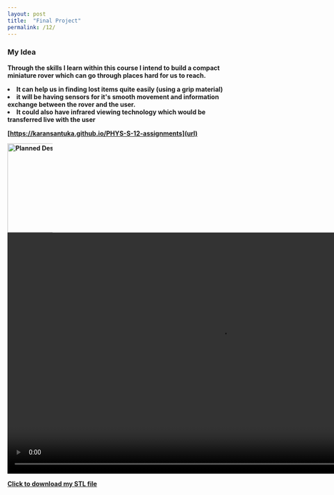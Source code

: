 ```yaml
---
layout: post
title:  "Final Project"
permalink: /12/
---
```


### My Idea

<b>Through the skills I learn within this course I intend to build a compact miniature rover which can go through places hard for us to reach.
<li>It can help us in finding lost items quite easily (using a grip material)
<li>it will be having sensors for it's smooth movement and information exchange between the rover and the user.
<li> It could also have infrared viewing technology which would be transferred live with the user	

<!-- You can include comments that will not be translated to HTML -->

<!-- You can include links and images in the following format: -->

[https://karansantuka.github.io/PHYS-S-12-assignments](url) 


<!-- Or, you can also directly include HTML, for example to make a split image -->
<img src="thought.jpg" alt="Planned Design" style="height: 200px; max-width: 20%">




<!-- You can also use HTML tags to include a video -->
<video width="955" height="541" controls>
	<source src="demo.mp4" type="video/mp4">
</video>

<!-- Or to add a download link to any (reasonably small) file in your permalink directory -->

<a href='cube.stl' download>Click to download my STL file</a>


